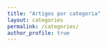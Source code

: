 ```yaml
---
title: "Artigos por categoria"
layout: categories
permalink: /categories/
author_profile: true
---
```

